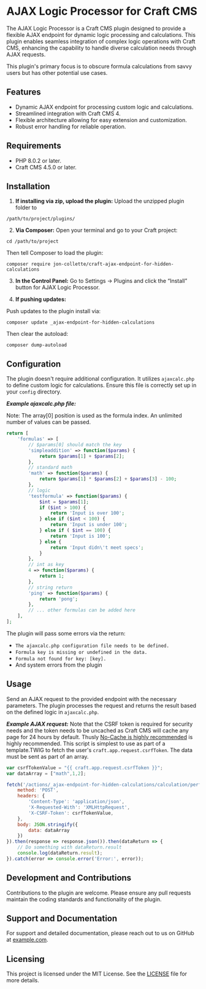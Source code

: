 # AJAX Logic Processor for Craft CMS

The AJAX Logic Processor is a Craft CMS plugin designed to provide a flexible AJAX endpoint for dynamic logic processing and calculations. This plugin enables seamless integration of complex logic operations with Craft CMS, enhancing the capability to handle diverse calculation needs through AJAX requests.

This plugin's primary focus is to obscure formula calculations from savvy users but has other potential use cases.

## Features

- Dynamic AJAX endpoint for processing custom logic and calculations.
- Streamlined integration with Craft CMS 4.
- Flexible architecture allowing for easy extension and customization.
- Robust error handling for reliable operation.

## Requirements

- PHP 8.0.2 or later.
- Craft CMS 4.5.0 or later.

## Installation

1. **If installing via zip, upload the plugin:**
Upload the unzipped plugin folder to

`/path/to/project/plugins/`

2. **Via Composer:**
Open your terminal and go to your Craft project:

`cd /path/to/project`

Then tell Composer to load the plugin:

`composer require jon-collette/craft-ajax-endpoint-for-hidden-calculations`

3. **In the Control Panel:**
Go to Settings → Plugins and click the “Install” button for AJAX Logic Processor.

4. **If pushing updates:**

Push updates to the plugin install via:

`composer update _ajax-endpoint-for-hidden-calculations`

Then clear the autoload:

`composer dump-autoload`

## Configuration

The plugin doesn't require additional configuration. It utilizes `ajaxcalc.php` to define custom logic for calculations. Ensure this file is correctly set up in your `config` directory.

***Example ajaxcalc.php file:***

Note: The array[0] position is used as the formula index. An unlimited number of values can be passed.

```php
return [
    'formulas' => [
    	// $params[0] should match the key
    	'simpleaddition' => function($params) {
            return $params[1] + $params[2];
        },
        // standard math
        'math' => function($params) {
            return $params[1] * $params[2] + $params[3] - 100;
        },
        // logic
        'testformula' => function($params) {
        	$int = $params[1];
			if ($int > 100) {
                return 'Input is over 100';
            } else if ($int < 100) {
            	return 'Input is under 100';
            } else if ( $int == 100) {
            	return 'Input is 100';
            } else {
            	return 'Input didn\'t meet specs';
            }
        },
        // int as key 
        4 => function($params) {
            return 1;
        },
        // string return
        'ping' => function($params) {
            return 'pong';
        },
        // ... other formulas can be added here
    ],
];
```

The plugin will pass some errors via the return:
- `The ajaxcalc.php configuration file needs to be defined.`
- `Formula key is missing or undefined in the data.`
- `Formula not found for key: [key].`
- And system errors from the plugin

## Usage

Send an AJAX request to the provided endpoint with the necessary parameters. The plugin processes the request and returns the result based on the defined logic in `ajaxcalc.php`.

***Example AJAX request:*** Note that the CSRF token is required for security needs and the token needs to be uncached as Craft CMS will cache any page for 24 hours by default. Thusly [No-Cache is highly recommended](https://plugins.craftcms.com/nocache?craft4) is highly recommended. This script is simplest to use as part of a template.TWIG to fetch the user's `craft.app.request.csrfToken`. The data must be sent as part of an array.

```javascript
var csrfTokenValue = "{{ craft.app.request.csrfToken }}";
var dataArray = ["math",1,2];

fetch('/actions/_ajax-endpoint-for-hidden-calculations/calculation/perform-calculation', {
	method: 'POST',
	headers: {
		'Content-Type': 'application/json',
		'X-Requested-With': 'XMLHttpRequest',
		'X-CSRF-Token': csrfTokenValue,
	},
	body: JSON.stringify({
		data: dataArray
	})
}).then(response => response.json()).then(dataReturn => {
	// Do something with dataReturn.result
	console.log(dataReturn.result);
}).catch(error => console.error('Error:', error));
```

## Development and Contributions
Contributions to the plugin are welcome. Please ensure any pull requests maintain the coding standards and functionality of the plugin.

## Support and Documentation

For support and detailed documentation, please reach out to us on GitHub at [example.com](https://example.com).

## Licensing

This project is licensed under the MIT License. See the [LICENSE](LICENSE) file for more details.